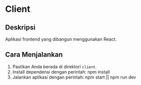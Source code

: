 # Client

## Deskripsi
Aplikasi frontend yang dibangun menggunakan React.

## Cara Menjalankan
1. Pastikan Anda berada di direktori `client`.
2. Install dependensi dengan perintah:
   npm install
3. Jalankan aplikasi dengan perintah:
   npm start || npm run dev